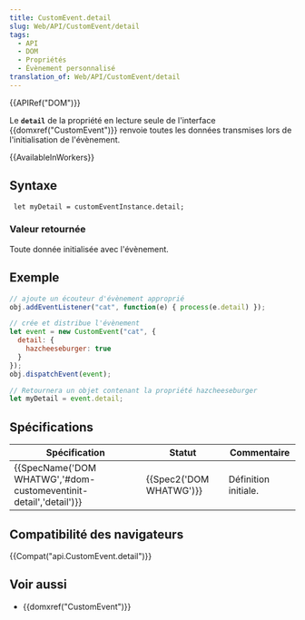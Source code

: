 ```yaml
---
title: CustomEvent.detail
slug: Web/API/CustomEvent/detail
tags:
  - API
  - DOM
  - Propriétés
  - Évènement personnalisé
translation_of: Web/API/CustomEvent/detail
---
```

{{APIRef("DOM")}}

Le **`detail`** de la propriété en lecture seule de l'interface {{domxref("CustomEvent")}} renvoie toutes les données transmises lors de l'initialisation de l'évènement.

{{AvailableInWorkers}}

## Syntaxe

     let myDetail = customEventInstance.detail;

### Valeur retournée

Toute donnée initialisée avec l'évènement.

## Exemple

```js
// ajoute un écouteur d'évènement approprié
obj.addEventListener("cat", function(e) { process(e.detail) });

// crée et distribue l'évènement
let event = new CustomEvent("cat", {
  detail: {
    hazcheeseburger: true
  }
});
obj.dispatchEvent(event);

// Retournera un objet contenant la propriété hazcheeseburger
let myDetail = event.detail;
```

## Spécifications

| Spécification                                                                            | Statut                           | Commentaire          |
| ---------------------------------------------------------------------------------------- | -------------------------------- | -------------------- |
| {{SpecName('DOM WHATWG','#dom-customeventinit-detail','detail')}} | {{Spec2('DOM WHATWG')}} | Définition initiale. |

## Compatibilité des navigateurs

{{Compat("api.CustomEvent.detail")}}

## Voir aussi

- {{domxref("CustomEvent")}}
